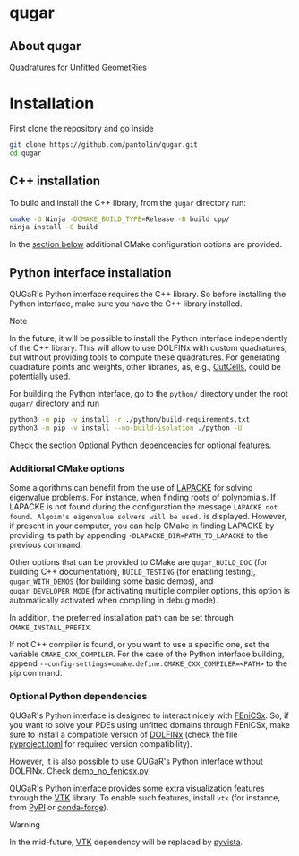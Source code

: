 # qugar

## About qugar
Quadratures for Unfitted GeometRies

# Installation
First clone the repository and go inside
```bash
git clone https://github.com/pantolin/qugar.git
cd qugar
```
## C++ installation
To build and install the C++ library, from the `qugar` directory run:
```bash
cmake -G Ninja -DCMAKE_BUILD_TYPE=Release -B build cpp/
ninja install -C build
```
In the [section below](#additional-cmake-options) additional CMake configuration options are provided.

## Python interface installation

QUGaR's Python interface requires the C++ library. So before installing the Python interface, make sure you have the C++ library installed.

> [!NOTE]  
> In the future, it will be possible to install the Python interface independently of the C++ library.
This will allow to use DOLFINx with custom quadratures, but without providing tools to compute these quadratures.
For generating quadrature points and weights, other libraries, as, e.g., 
[CutCells](https://github.com/sclaus2/CutCells), could be potentially used.

For building the Python interface, go to the `python/` directory under the root `qugar/` directory and run
```bash
python3 -m pip -v install -r ./python/build-requirements.txt
python3 -m pip -v install --no-build-isolation ./python -U
```
Check the section [Optional Python dependencies](#optional-python-dependencies) for optional features.


### Additional CMake options

 Some algorithms can benefit from the use of [LAPACKE](https://www.netlib.org/lapack/lapacke.html) for solving eigenvalue problems. For instance, when finding roots of polynomials.
If LAPACKE is not found during the configuration the message `LAPACKE not found. Algoim's eigenvalue solvers will be used.` is displayed.
However, if present in your computer, you can help CMake in finding LAPACKE by providing its path by appending `-DLAPACKE_DIR=PATH_TO_LAPACKE` to the previous command.

Other options that can be provided to CMake are `qugar_BUILD_DOC` (for building C++ documentation), `BUILD_TESTING` (for enabling testing), `qugar_WITH_DEMOS` (for building some basic demos), and `qugar_DEVELOPER_MODE` (for activating multiple compiler options, this option is automatically activated when compiling in debug mode).

In addition, the preferred installation path can be set through `CMAKE_INSTALL_PREFIX`.

If not C++ compiler is found, or you want to use a specific one, set the variable `CMAKE_CXX_COMPILER`.
For the case of the Python interface building, append
`--config-settings=cmake.define.CMAKE_CXX_COMPILER=<PATH>` to the pip command.

### Optional Python dependencies
QUGaR's Python interface is designed to interact nicely with [FEniCSx](https://fenicsproject.org). So, if you want to solve your PDEs using unfitted domains through FEniCSx, make sure to install a compatible version of [DOLFINx](https://github.com/FEniCS/dolfinx) (check the file [pyproject.toml](./python/pyproject.toml) for required version compatibility).

However, it is also possible to use QUGaR's Python interface without DOLFINx. Check [demo_no_fenicsx.py](./python/demo/demo_no_fenicsx.py)

QUGaR's Python interface provides some extra visualization features through the [VTK](https://vtk.org) library. To enable such features, install `vtk` (for instance, from [PyPI](https://pypi.org/project/vtk/) or [conda-forge](https://anaconda.org/conda-forge/vtk)).

> [!WARNING]  
> In the mid-future, [VTK](https://vtk.org) dependency will be replaced by [pyvista](https://pyvista.org).